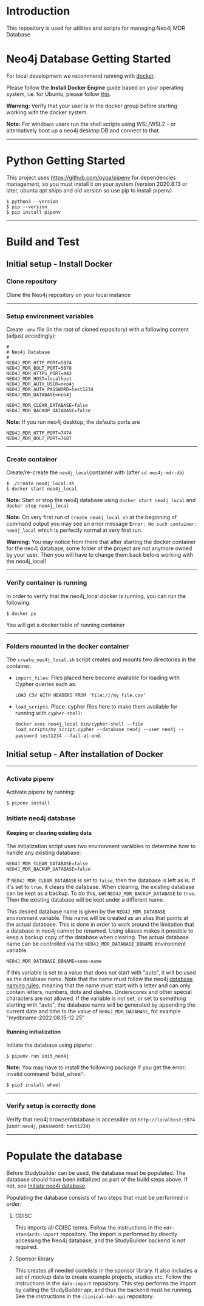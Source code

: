 # Introduction 
This repository is used for utilities and scripts for managing Neo4j MDR Database.

# Neo4j Database Getting Started 
For local development we recommend running with [docker](https://docs.docker.com/engine/install/).

Please follow the **Install Docker Engine** guide based on your operating system, i.e. for Ubuntu, please follow [this](https://docs.docker.com/engine/install/ubuntu/).

**Warning:** Verify that your user is in the docker group before starting working with the docker system.

**Note:** For windows users run the shell scripts using WSL/WSL2 - or alternatively boot up a neo4j desktop DB and connect to that.

---

# Python Getting Started

This project uses https://github.com/pypa/pipenv for dependencies
management, so you must install it on your system (version 2020.8.13 or later, ubuntu apt ships and old version so use pip to install pipenv)

```
$ python3 --version
$ pip --version
$ pip install pipenv
```
---

# Build and Test
## Initial setup - Install Docker
### Clone repository

Clone the Neo4j repository on your local instance

---
### Setup environment variables
Create `.env` file (in the root of cloned repository) with a following content (adjust accodingly):
```
#
# Neo4j Database
#
NEO4J_MDR_HTTP_PORT=5074
NEO4J_MDR_BOLT_PORT=5078
NEO4J_MDR_HTTPS_PORT=443
NEO4J_MDR_HOST=localhost
NEO4J_MDR_AUTH_USER=neo4j
NEO4J_MDR_AUTH_PASSWORD=test1234
NEO4J_MDR_DATABASE=neo4j

NEO4J_MDR_CLEAR_DATABASE=false
NEO4J_MDR_BACKUP_DATABASE=false
```
**Note:**
If you run neo4j desktop, the defaults ports are
```
NEO4J_MDR_HTTP_PORT=7474
NEO4J_MDR_BOLT_PORT=7687
```
---
### Create container
Create/re-create the `neo4j_local`container with (after `cd neo4j-mdr-db`)

```
$ ./create_neo4j_local.sh
$ docker start neo4j_local
```

**Note:** Start or stop the neo4j database using `docker start neo4j_local` and `docker stop neo4j_local`

**Note:**
On very first run of `create_neo4j_local.sh` at the beginning of command output you may see an error message `Error: No such container: neo4j_local` which is perfectly normal at very first run.

**Warning:**
You may notice from there that after starting the docker container for the neo4j database, some folder of the project are not anymore owned by your user.
Then you will have to change them back before working with the neo4j_local!

---
### Verify container is running
In order to verify that the neo4j_local docker is running, you can run the following:

`$ docker ps`

You will get a docker table of running container

---
### Folders mounted in the docker container

The `create_neo4j_local.sh` script creates and mounts two directories in the container.

- `import_files`: Files placed here become available for loading with Cypher queries such as:

  ```LOAD CSV WITH HEADERS FROM 'file:///my_file.csv'```

- `load_scripts`. Place .cypher files here to make them available for running with `cypher-shell`:

   ```docker exec neo4j_local bin/cypher-shell --file load_scripts/my_script.cypher --database neo4j --user neo4j --password test1234 --fail-at-end```.

## Initial setup - After installation of Docker
---
### Activate pipenv

Activate pipenv by running:

```
$ pipenv install
```

### Initiate neo4j database

#### Keeping or clearing existing data
The initialization script uses two environment varaibles to determine how to handle any
existing database:
```
NEO4J_MDR_CLEAR_DATABASE=false
NEO4J_MDR_BACKUP_DATABASE=false
```

If `NEO4J_MDR_CLEAR_DATABASE` is set to `false`, then the database is left as is.
If it's set to `true`, it clears the database.
When clearing, the existing database can be kept as a backup.
To do this, set `NEO4J_MDR_BACKUP_DATABASE` to `true`.
Then the existing database will be kept under a different name.

This desired database name is given by the `NEO4J_MDR_DATABASE` environment variable. 
This name will be created as an alias that points at the actual database.
This is done in order to work around the limitation that a database in neo4j cannot be renamed.
Using aliases makes it possible to keep a backup copy of the database when clearing.
The actual database name can be controlled via the `NEO4J_MDR_DATABASE_DBNAME` environment variable. 
```
NEO4J_MDR_DATABASE_DBNAME=some-name
```
If this variable is set to a value that does not start with "auto", it will be used as the database name.
Note that the name must follow the neo4j
[database naming rules](https://neo4j.com/docs/cypher-manual/current/databases/#administration-databases-create-database),
meaning that the name must start with a letter and can only contain letters, numbers, dots and dashes.
Underscores and other special characters are not allowed.
If the variable is not set, or set to something starting with "auto", the database name will be generated
by appending the current date and time to the value of `NEO4J_MDR_DATABASE`,
for example "mydbname-2022.08.15-12.25"

#### Running initialization

Initiate the database using pipenv:

```
$ pipenv run init_neo4j
```


**Note:** You may have to install the following package if you get the error: invalid command 'bdist_wheel':
```
$ pip3 install wheel
```

---
### Verify setup is correctly done

Verify that neo4j browser/database is accessible on `http://localhost:5074` (user: `neo4j`, password: `test1234`)

---

# Populate the database
Before Studybuilder can be used, the database must be populated.
The database should have been initialized as part of the build steps above.
If not, see [Initiate neo4j database](#initiate-neo4j-database). 

Populating the database consists of two steps that must be performed in order:

1. CDISC

   This imports all CDISC terms.
   Follow the instructions in the `mdr-standards-import` repository.
   The import is performed by directly accessing the Neo4j database,
   and the StudyBuilder backend is not required. 

2. Sponsor library

   This creates all needed codelists in the sponsor library. 
   It also includes a set of mockup data to create example projects, studies etc.
   Follow the instructions in the `data-import` repository.
   This step performs the import by calling the StudyBuilder api,
   and thus the backend must be running.
   See the instructions in the `clinical-mdr-api` repository.